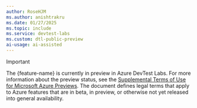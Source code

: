 ```yaml
---
author: RoseHJM
ms.author: anishtrakru
ms.date: 01/27/2025
ms.topic: include
ms.service: devtest-labs
ms.custom: dtl-public-preview
ai-usage: ai-assisted
---
```


> [!IMPORTANT]
> The {feature-name} is currently in preview in Azure DevTest Labs. For more information about the preview status, see the [Supplemental Terms of Use for Microsoft Azure Previews](https://azure.microsoft.com/support/legal/preview-supplemental-terms/). The document defines legal terms that apply to Azure features that are in beta, in preview, or otherwise not yet released into general availability.